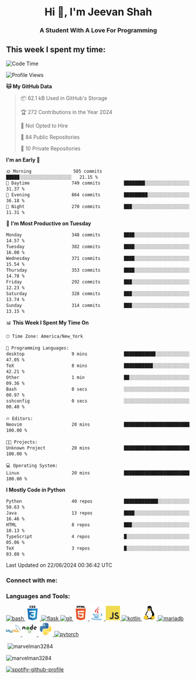 <h1 align="center">Hi 👋, I'm Jeevan Shah</h1>
<h3 align="center">A Student With A Love For Programming</h3>

## This week I spent my time:

<!--START_SECTION:waka-->
![Code Time](http://img.shields.io/badge/Code%20Time-512%20hrs%2054%20mins-blue)

![Profile Views](http://img.shields.io/badge/Profile%20Views-3-blue)

**🐱 My GitHub Data** 

> 📦 62.1 kB Used in GitHub's Storage 
 > 
> 🏆 272 Contributions in the Year 2024
 > 
> 🚫 Not Opted to Hire
 > 
> 📜 84 Public Repositories 
 > 
> 🔑 10 Private Repositories 
 > 
**I'm an Early 🐤** 

```text
🌞 Morning                505 commits         █████░░░░░░░░░░░░░░░░░░░░   21.15 % 
🌆 Daytime                749 commits         ████████░░░░░░░░░░░░░░░░░   31.37 % 
🌃 Evening                864 commits         █████████░░░░░░░░░░░░░░░░   36.18 % 
🌙 Night                  270 commits         ███░░░░░░░░░░░░░░░░░░░░░░   11.31 % 
```
📅 **I'm Most Productive on Tuesday** 

```text
Monday                   348 commits         ████░░░░░░░░░░░░░░░░░░░░░   14.57 % 
Tuesday                  382 commits         ████░░░░░░░░░░░░░░░░░░░░░   16.00 % 
Wednesday                371 commits         ████░░░░░░░░░░░░░░░░░░░░░   15.54 % 
Thursday                 353 commits         ████░░░░░░░░░░░░░░░░░░░░░   14.78 % 
Friday                   292 commits         ███░░░░░░░░░░░░░░░░░░░░░░   12.23 % 
Saturday                 328 commits         ███░░░░░░░░░░░░░░░░░░░░░░   13.74 % 
Sunday                   314 commits         ███░░░░░░░░░░░░░░░░░░░░░░   13.15 % 
```


📊 **This Week I Spent My Time On** 

```text
🕑︎ Time Zone: America/New_York

💬 Programming Languages: 
desktop                  9 mins              ████████████░░░░░░░░░░░░░   47.05 % 
TeX                      8 mins              ███████████░░░░░░░░░░░░░░   42.21 % 
Other                    1 min               ██░░░░░░░░░░░░░░░░░░░░░░░   09.36 % 
Bash                     0 secs              ░░░░░░░░░░░░░░░░░░░░░░░░░   00.97 % 
sshconfig                0 secs              ░░░░░░░░░░░░░░░░░░░░░░░░░   00.40 % 

🔥 Editors: 
Neovim                   20 mins             █████████████████████████   100.00 % 

🐱‍💻 Projects: 
Unknown Project          20 mins             █████████████████████████   100.00 % 

💻 Operating System: 
Linux                    20 mins             █████████████████████████   100.00 % 
```

**I Mostly Code in Python** 

```text
Python                   40 repos            █████████████░░░░░░░░░░░░   50.63 % 
Java                     13 repos            ████░░░░░░░░░░░░░░░░░░░░░   16.46 % 
HTML                     8 repos             ███░░░░░░░░░░░░░░░░░░░░░░   10.13 % 
TypeScript               4 repos             █░░░░░░░░░░░░░░░░░░░░░░░░   05.06 % 
TeX                      3 repos             █░░░░░░░░░░░░░░░░░░░░░░░░   03.80 % 
```




 Last Updated on 22/06/2024 00:36:42 UTC
<!--END_SECTION:waka-->

<h3 align="left">Connect with me:</h3>
<p align="left">

</p>

<h3 align="left">Languages and Tools:</h3>
<p align="left"> <a href="https://www.gnu.org/software/bash/" target="_blank"> <img src="https://www.vectorlogo.zone/logos/gnu_bash/gnu_bash-icon.svg" alt="bash" width="40" height="40"/> </a> <a href="https://www.w3schools.com/css/" target="_blank"> <img src="https://raw.githubusercontent.com/devicons/devicon/master/icons/css3/css3-original-wordmark.svg" alt="css3" width="40" height="40"/> </a> <a href="https://flask.palletsprojects.com/" target="_blank"> <img src="https://www.vectorlogo.zone/logos/pocoo_flask/pocoo_flask-icon.svg" alt="flask" width="40" height="40"/> </a> <a href="https://git-scm.com/" target="_blank"> <img src="https://www.vectorlogo.zone/logos/git-scm/git-scm-icon.svg" alt="git" width="40" height="40"/> </a> <a href="https://www.w3.org/html/" target="_blank"> <img src="https://raw.githubusercontent.com/devicons/devicon/master/icons/html5/html5-original-wordmark.svg" alt="html5" width="40" height="40"/> </a> <a href="https://www.java.com" target="_blank"> <img src="https://raw.githubusercontent.com/devicons/devicon/master/icons/java/java-original.svg" alt="java" width="40" height="40"/> </a> <a href="https://developer.mozilla.org/en-US/docs/Web/JavaScript" target="_blank"> <img src="https://raw.githubusercontent.com/devicons/devicon/master/icons/javascript/javascript-original.svg" alt="javascript" width="40" height="40"/> </a> <a href="https://kotlinlang.org" target="_blank"> <img src="https://www.vectorlogo.zone/logos/kotlinlang/kotlinlang-icon.svg" alt="kotlin" width="40" height="40"/> </a> <a href="https://www.linux.org/" target="_blank"> <img src="https://raw.githubusercontent.com/devicons/devicon/master/icons/linux/linux-original.svg" alt="linux" width="40" height="40"/> </a> <a href="https://mariadb.org/" target="_blank"> <img src="https://www.vectorlogo.zone/logos/mariadb/mariadb-icon.svg" alt="mariadb" width="40" height="40"/> </a> <a href="https://www.mysql.com/" target="_blank"> <img src="https://raw.githubusercontent.com/devicons/devicon/master/icons/mysql/mysql-original-wordmark.svg" alt="mysql" width="40" height="40"/> </a> <a href="https://nodejs.org" target="_blank"> <img src="https://raw.githubusercontent.com/devicons/devicon/master/icons/nodejs/nodejs-original-wordmark.svg" alt="nodejs" width="40" height="40"/> </a> <a href="https://www.python.org" target="_blank"> <img src="https://raw.githubusercontent.com/devicons/devicon/master/icons/python/python-original.svg" alt="python" width="40" height="40"/> </a> <a href="https://pytorch.org/" target="_blank"> <img src="https://www.vectorlogo.zone/logos/pytorch/pytorch-icon.svg" alt="pytorch" width="40" height="40"/> </a> </p>


<p>&nbsp;<img align="center" src="https://github-readme-stats.vercel.app/api?username=marvelman3284&show_icons=true&locale=en&theme=blue-green" alt="marvelman3284" /></p>

<p><img align="center" src="https://github-readme-streak-stats.herokuapp.com/?user=marvelman3284&theme=blue-green" alt="marvelman3284" /></p>


[![spotify-github-profile](https://spotify-github-profile.vercel.app/api/view?uid=lp0lvf5zzesrwq2hdzmfnkjsq&cover_image=true&theme=default)](https://github.com/kittinan/spotify-github-profile)
